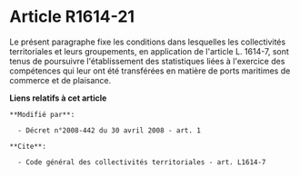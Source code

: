 # Article R1614-21

Le présent paragraphe fixe les conditions dans lesquelles les collectivités territoriales et leurs groupements, en
application de l'article L. 1614-7, sont tenus de poursuivre l'établissement des statistiques liées à l'exercice des
compétences qui leur ont été transférées en matière de ports maritimes de commerce et de plaisance.

**Liens relatifs à cet article**

	**Modifié par**:

	  - Décret n°2008-442 du 30 avril 2008 - art. 1

	**Cite**:

	  - Code général des collectivités territoriales - art. L1614-7
